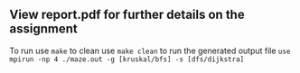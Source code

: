 ## View report.pdf for further details on the assignment

To run use ```make```
to clean use ```make clean```
to run the generated output file ```use mpirun -np 4 ./maze.out -g [kruskal/bfs] -s [dfs/dijkstra] ```
